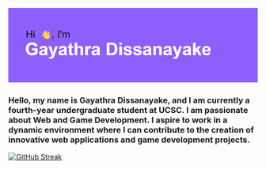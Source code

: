 [![MasterHead](https://github.com/ItsAeox/ItsAeox/blob/main/download.png)](https://github.com/ItsAeox)
### Hello, my name is Gayathra Dissanayake, and I am currently a fourth-year undergraduate student at UCSC. I am passionate about Web and Game Development. I aspire to work in a dynamic environment where I can contribute to the creation of innovative web applications and game development projects.


[![GitHub Streak](http://github-readme-streak-stats.herokuapp.com?user=ItsAeox&theme=tokyonight-duo&hide_border=true&mode=weekly)](https://git.io/streak-stats)

